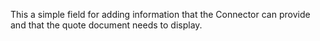 This a simple field for adding information that the Connector can provide and that the quote document needs to display.
